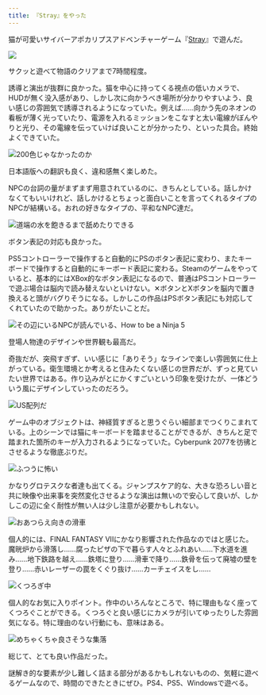 ```yaml
---
title: 『Stray』をやった
---
```

猫が可愛いサイバーアポカリプスアドベンチャーゲーム『[Stray](https://store.steampowered.com/app/1332010/Stray/?l=japanese)』で遊んだ。

![](https://lh4.googleusercontent.com/xhSzfz_iv4i93P1lpDbXJkAEqMjEUWEbvfe2Yd-xNZUsT788OlUkX1Px3G4GPobt744u6Yfr44T1iMqRbqheDtgcnFlqZxykcG_lfwTnDJ5t_PsijOPjHfnH4TA8vX9AUYpSy0Cc3LqkaxuczUVXD4E)

サクッと遊べて物語のクリアまで7時間程度。

誘導と演出が抜群に良かった。猫を中心に持ってくる視点の低いカメラで、HUDが無く没入感があり、しかし次に向かうべき場所が分かりやすいよう、良い感じの雰囲気で誘導されるようになっていた。例えば……向かう先のネオンの看板が薄く光っていたり、電源を入れるミッションをこなすと太い電線がぼんやりと光り、その電線を伝っていけば良いことが分かったり、といった具合。終始よくできていた。

![](https://lh3.googleusercontent.com/CJejd5STeoCMilVBm2Ub1IDvlMP-qqpHKhzz52kTVdx_e4aa0duXuFN0lq02oC5jq01iWoDDg-QkSEW1WXO1qcvVFCH8Nup46-1pvmdvp0aAao80L6Px7jiAe6SzkJXjfhcgNE4M-6NVBAZeNfvxpPU "200色じゃなかったのか")

日本語版への翻訳も良く、違和感無く楽しめた。

NPCの台詞の量がまずまず用意されているのに、きちんとしている。話しかけなくてもいいけれど、話しかけるとちょっと面白いことを言ってくれるタイプのNPCが結構いる。おれの好きなタイプの、平和なNPC達だ。

![](https://lh5.googleusercontent.com/UT-VZhN1CcN4irg80F7QkoH1h9BkksZfCFRedQWsutZEV3RQuLdltVY9SQFkf1iXi6VAV8WZmlW8Wx7Yi3bbCpg8u2Nyzy32OHk-bpGNPzGi43RN5W52lw1U9FEXg141rBhpJ1MES34AMGA3lpb23O8 "道端の水を飽きるまで舐めたりできる")

ボタン表記の対応も良かった。

PS5コントローラーで操作すると自動的にPSのボタン表記に変わり、またキーボードで操作すると自動的にキーボード表記に変わる。Steamのゲームをやっていると、基本的にはXBox的なボタン表記になるので、普通はPSコントローラーで遊ぶ場合は脳内で読み替えないといけない。✕ボタンとXボタンを脳内で置き換えると頭がバグりそうになる。しかしこの作品はPSボタン表記にも対応してくれていたので助かった。ありがたいことだ。

![](https://lh5.googleusercontent.com/y0T19jiUclgvwTwO5tBhLyGBqA6-XU8S6DrO7aZMDcJDYw3d104_unkVPHZ-R_OyM7wQJeoddbjrMdjzAmce-8h4rvanv_R5__vf0sCCK4Nr3cyh8jxrFwcAxhqzhtx6GY6stqMbxBPVQeBkUOFrx10 "その辺にいるNPCが読んでいる、How to be a Ninja 5")

登場人物達のデザインや世界観も最高だ。

奇抜だが、突飛すぎず、いい感じに「ありそう」なラインで楽しい雰囲気に仕上がっている。衛生環境とか考えると住みたくない感じの世界だが、ずっと見ていたい世界ではある。作り込みがとにかくすごいという印象を受けたが、一体どういう風にデザインしていったのだろう。

![](https://lh5.googleusercontent.com/V-HYdWxChlhC_sPaML81PDm6kJaxYOT8vrQtBUTJbMFDTXhQqla0karAki3nHLG0IZ0fkQ6SkAMpahOeI8uqk-mppC0tcuobNgVCxyPxykO5FRYuz6VatqSyYMhSE__EvkYeU6juOYieiECHMPPlpb0 "US配列だ")

ゲーム中のオブジェクトは、神経質すぎると思うぐらい細部までつくりこまれている。上のシーンでは猫にキーボードを踏ませることができるが、きちんと足で踏まれた箇所のキーが入力されるようになっていた。Cyberpunk 2077を彷彿とさせるような徹底ぶりだ。

![](https://lh4.googleusercontent.com/ynIG4HjvtQ_h4Arl9rpDe-MtXf3Ler5luBlcOlPYY8a9a8p4ayOJGsrPMplfoqKeX2haih3lJ-1bnYWLkUL_NhBSOg4UwSuDmHM1zxG5ax5hmvizDpX2_bkDGOTVB_h1WkX0n0KB4RcbbAF06S314cU "ふつうに怖い")

かなりグロテスクな者達も出てくる。ジャンプスケア的な、大きな恐ろしい音と共に映像や出来事を突然変化させるような演出は無いので安心して良いが、しかしこの辺に全く耐性が無い人は少し注意が必要かもしれない。

![](https://lh6.googleusercontent.com/sjvJj6csljAaK5sG_TW6_O8QuITquXl8ZIVFmtRMdoukuu2WAetTOKky7NBn4DN_RGW3SaR5pVEMsIIb9DCbbgiKZZQUpjcUuvnchKx8LdkHE2nCW1e3ppXrdRnuPnHTGJVX5dvOT-MqOfUpksmaBPE "おあつらえ向きの滑車")

個人的には、FINAL FANTASY VIIにかなり影響された作品なのではと感じた。魔晄炉から滑落し……腐ったピザの下で暮らす人々とふれあい……下水道を進み……地下鉄路を越え……鉄塔に登り……滑車で降り……鉄骨を伝って廃墟の壁を登り……赤いレーザーの罠をくぐり抜け……カーチェイスをし……

![](https://lh5.googleusercontent.com/HuVTYjrXm32dgIlS0BXwV_Zh50BFM1ReklPGOkFgjJw7Aev8opKbIuRJ60sK8FyKLaMXzev2EHsaztDVEejz87NuNj5sUrWx1NyCjyQKa6fIUDoJsOqiqsKw7tuEcUOB7RFPNKyz0vc7OqX4xvduWzM "くつろぎ中")

個人的なお気に入りポイント。作中のいろんなところで、特に理由もなく座ってくつろぐことができる。くつろぐと良い感じにカメラが引いてゆったりした雰囲気になる。特に理由のない行動にも、意味はある。

![](https://lh3.googleusercontent.com/HPOteDgHSUbvszUaGJ4Aelq4XqwncjcNP6I66lke7C3JCeTgSywa2u_gkRggZHQtM7ffJ8Cyt61I5FaNd6VGaevD_vxi3IdhN3aKc7LAT9BTWAgNX9TD1va1DkQMJ6Mvkl2GqV__k9pXO1T7jgGl7nY "めちゃくちゃ良さそうな集落")

総じて、とても良い作品だった。

謎解き的な要素が少し難しく詰まる部分があるかもしれないものの、気軽に遊べるゲームなので、時間のできたときにぜひ。PS4、PS5、Windowsで遊べる。
